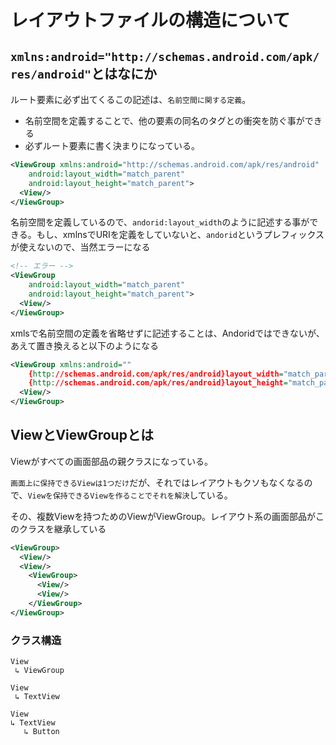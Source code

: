 # レイアウトファイルの構造について

## `xmlns:android="http://schemas.android.com/apk/res/android"`とはなにか

ルート要素に必ず出てくるこの記述は、`名前空間に関する定義`。

- 名前空間を定義することで、他の要素の同名のタグとの衝突を防ぐ事ができる
- 必ずルート要素に書く決まりになっている。

```xml
<ViewGroup xmlns:android="http://schemas.android.com/apk/res/android"
    android:layout_width="match_parent"
    android:layout_height="match_parent">
  <View/>
</ViewGroup>
```

名前空間を定義しているので、`andorid:layout_width`のように記述する事ができる。もし、xmlnsでURIを定義をしていないと、`andorid`というプレフィックスが使えないので、当然エラーになる

```xml
<!-- エラー -->
<ViewGroup
    android:layout_width="match_parent"
    android:layout_height="match_parent">
  <View/>
</ViewGroup>
```

xmlsで名前空間の定義を省略せずに記述することは、Andoridではできないが、あえて置き換えると以下のようになる

```xml
<ViewGroup xmlns:android=""
    {http://schemas.android.com/apk/res/android}layout_width="match_parent"
    {http://schemas.android.com/apk/res/android}layout_height="match_parent">
  <View/>
</ViewGroup>
```

## ViewとViewGroupとは

Viewがすべての画面部品の親クラスになっている。

`画面上に保持できるViewは1つだけ`だが、それではレイアウトもクソもなくなるので、`Viewを保持できるViewを作ることでそれを解決`している。

その、複数Viewを持つためのViewがViewGroup。レイアウト系の画面部品がこのクラスを継承している

```xml <!-- ViewGroupを使用すればルートにはViewGroup1つだけにできる -->
<ViewGroup>
  <View/>
  <View/>
    <ViewGroup>
      <View/>
      <View/>
    </ViewGroup>
</ViewGroup>
```

### クラス構造

```none
View
 ↳ ViewGroup

View
 ↳ TextView

View 
↳ TextView
   ↳ Button
```
